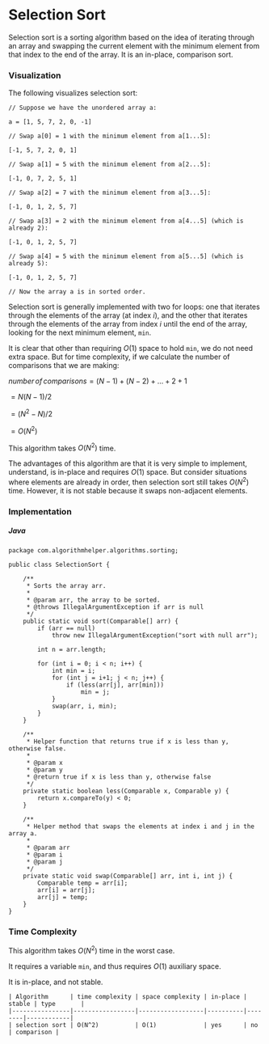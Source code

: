 # Selection Sort

Selection sort is a sorting algorithm based on the idea of iterating through an array and swapping 
the current element with the minimum element from that index to the end of the array. It is an 
in-place, comparison sort.

### Visualization

The following visualizes selection sort:

```
// Suppose we have the unordered array a:

a = [1, 5, 7, 2, 0, -1]

// Swap a[0] = 1 with the minimum element from a[1...5]:

[-1, 5, 7, 2, 0, 1]

// Swap a[1] = 5 with the minimum element from a[2...5]:

[-1, 0, 7, 2, 5, 1]

// Swap a[2] = 7 with the minimum element from a[3...5]:

[-1, 0, 1, 2, 5, 7]

// Swap a[3] = 2 with the minimum element from a[4...5] (which is already 2):

[-1, 0, 1, 2, 5, 7]

// Swap a[4] = 5 with the minimum element from a[5...5] (which is already 5):

[-1, 0, 1, 2, 5, 7]

// Now the array a is in sorted order.
```

Selection sort is generally implemented with two for loops: one that iterates through the elements 
of the array (at index $i$), and the other that iterates through the elements of the array from 
index $i$ until the end of the array, looking for the next minimum element, `min`.

It is clear that other than requiring $O(1)$ space to hold `min`, we do not need extra space. But 
for time complexity, if we calculate the number of comparisons that we are making:

$number\,of\,comparisons = (N - 1) + (N - 2) + ... + 2 + 1$

$= N(N - 1)/2$

$= (N^2 - N)/2$

$= O(N^2)$

This algorithm takes $O(N^2)$ time.

The advantages of this algorithm are that it is very simple to implement, understand, is in-place 
and requires $O(1)$ space. But consider situations where elements are already in order, then 
selection sort still takes $O(N^2)$ time. However, it is not stable because it swaps non-adjacent 
elements.

### Implementation

##### Java

```
package com.algorithmhelper.algorithms.sorting;

public class SelectionSort {

    /**
     * Sorts the array arr.
     *
     * @param arr, the array to be sorted.
     * @throws IllegalArgumentException if arr is null
     */
    public static void sort(Comparable[] arr) {
        if (arr == null)
            throw new IllegalArgumentException("sort with null arr");

        int n = arr.length;

        for (int i = 0; i < n; i++) {
            int min = i;
            for (int j = i+1; j < n; j++) {
                if (less(arr[j], arr[min]))
                    min = j;
            }
            swap(arr, i, min);
        }
    }

    /**
     * Helper function that returns true if x is less than y, otherwise false.
     *
     * @param x
     * @param y
     * @return true if x is less than y, otherwise false
     */
    private static boolean less(Comparable x, Comparable y) {
        return x.compareTo(y) < 0;
    }

    /**
     * Helper method that swaps the elements at index i and j in the array a.
     *
     * @param arr
     * @param i
     * @param j
     */
    private static void swap(Comparable[] arr, int i, int j) {
        Comparable temp = arr[i];
        arr[i] = arr[j];
        arr[j] = temp;
    }
}
```

### Time Complexity

This algorithm takes $O(N^2)$ time in the worst case.

It requires a variable `min`, and thus requires $O(1)$ auxiliary space.

It is in-place, and not stable.

```
| Algorithm      | time complexity | space complexity | in-place | stable | type       |
|----------------|-----------------|------------------|----------|--------|------------|
| selection sort | O(N^2)          | O(1)             | yes      | no     | comparison |
```